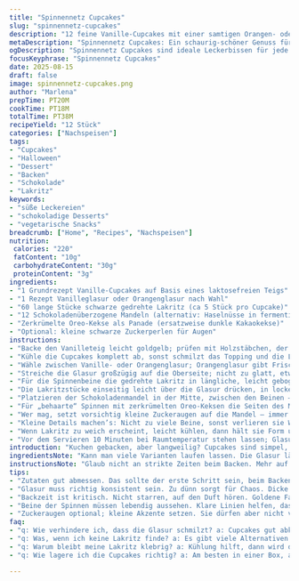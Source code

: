 ```yaml
---
title: "Spinnennetz Cupcakes"
slug: "spinnennetz-cupcakes"
description: "12 feine Vanille-Cupcakes mit einer samtigen Orangen- oder Vanilleglasur. Schwarze Lakritzstreifen für die Spinnenbeine und mit Schokoladenmandeln dekoriert, um Spinnenkörper zu formen. Für einen „pelzigen“ Effekt geriebene Oreo-Kekse drumherum. Vegetarisch und laktosefrei. Kleine Kunstwerke, die knusprig, süß und leicht herb im Geschmack sind. Die Kombination aus Lakritz und Schokolade überraschend harmonisch. Sorgfältige Texturbalance. Kleine Herausforderungen beim Formen der Beine, aber schnell gelernt. Passend für Halloween oder Themenpartys."
metaDescription: "Spinnennetz Cupcakes: Ein schaurig-schöner Genuss für Halloween, versüßt mit Lakritz und Schokolade."
ogDescription: "Spinnennetz Cupcakes sind ideale Leckerbissen für jede Halloween-Party. Süß und zugleich knusprig, überraschen sie durch ihr Aussehen und Aroma."
focusKeyphrase: "Spinnennetz Cupcakes"
date: 2025-08-15
draft: false
image: spinnennetz-cupcakes.png
author: "Marlena"
prepTime: PT20M
cookTime: PT18M
totalTime: PT38M
recipeYield: "12 Stück"
categories: ["Nachspeisen"]
tags:
- "Cupcakes"
- "Halloween"
- "Dessert"
- "Backen"
- "Schokolade"
- "Lakritz"
keywords:
- "süße Leckereien"
- "schokoladige Desserts"
- "vegetarische Snacks"
breadcrumb: ["Home", "Recipes", "Nachspeisen"]
nutrition: 
 calories: "220"
 fatContent: "10g"
 carbohydrateContent: "30g"
 proteinContent: "3g"
ingredients:
- "1 Grundrezept Vanille-Cupcakes auf Basis eines laktosefreien Teigs"
- "1 Rezept Vanilleglasur oder Orangenglasur nach Wahl"
- "60 lange Stücke schwarze gedrehte Lakritz (ca 5 Stück pro Cupcake)"
- "12 Schokoladenüberzogene Mandeln (alternativ: Haselnüsse in fermentierter Schokolade)"
- "Zerkrümelte Oreo-Kekse als Panade (ersatzweise dunkle Kakaokekse)"
- "Optional: kleine schwarze Zuckerperlen für Augen"
instructions:
- "Backe den Vanilleteig leicht goldgelb; prüfen mit Holzstäbchen, der Duft soll frisch süß, ohne rohen Mehlgeruch sein."
- "Kühle die Cupcakes komplett ab, sonst schmilzt das Topping und die Lakritz verschmiert."
- "Wähle zwischen Vanille- oder Orangenglasur; Orangenglasur gibt Frische, Vanille ist klassisch, etwas dicker streichen; Finger weg von zu dünner Masse, sonst verrutscht alles."
- "Streiche die Glasur großzügig auf die Oberseite; nicht zu glatt, etwas Textur macht den Effekt interessanter."
- "Für die Spinnenbeine die gedrehte Lakritz in längliche, leicht gebogene Streifen schneiden. Pro Cupcake ca. 5 Stück – nicht zu kurz, sonst wirkt’s mickrig."
- "Die Lakritzstücke einseitig leicht über die Glasur drücken, in lockerem Fächermuster anordnen. Beine müssen spitz abstehen, sonst sieht es platt aus."
- "Platzieren der Schokoladenmandel in der Mitte, zwischen den Beinen – der Körper. Bei Ersatz durch Haselnuss: Mandeln ergeben feineren „Glanz“ durch die Schokoladenhülle."
- "Für „behaarte“ Spinnen mit zerkrümelten Oreo-Keksen die Seiten des Mandelkörpers eintauchen und leicht andrücken; so entsteht eine körnige, dunkle Textur."
- "Wer mag, setzt vorsichtig kleine Zuckeraugen auf die Mandel – immer erst nach dem Panieren, sonst verrutschen sie leicht."
- "Kleine Details machen’s: Nicht zu viele Beine, sonst verlieren sie Wirkung. Auch die Glasur nicht zu kühl servieren; sonst wird sie hart und bricht beim Anbeißen."
- "Wenn Lakritz zu weich erscheint, leicht kühlen, dann hält sie Form und schmeckt angenehm zäh, nicht gummiartig."
- "Vor dem Servieren 10 Minuten bei Raumtemperatur stehen lassen; Glasur wird sämiger, Schönheit entfaltet sich."
introduction: "Kuchen gebacken, aber langweilig? Cupcakes sind simpel, aber mit einer Spielerei werden sie zum Hingucker. Spinnenförmige Cupcakes habe ich bei einem Halloween-Experiment entdeckt. Lakritz als Beinmaterial? Einfach genial, wenn das Timing stimmt. Die dunkle Süße der Lakritz setzt die süße Glasur hervorragend in Szene. Und weil ich oft laktosefrei koche, setzt mein Grundteig auf pflanzliche Alternativen und pflanzliche Margarine. Die Kombination mit fruchtiger Orangenglasur ergibt eine spannende Finesse. Die Krümel von Oreo-Keksen sind nicht nur Deko, sondern strukturell wichtig für den Look und das haptische Erlebnis. Klein, aber oho. Der Geruch von frischen Cupcakes mischt sich mit der fruchtig-würzigen Glasur und dem Lakritzgeruch – da wird die Naschkatze wach. Unbedingt ausprobieren, mit Augenmaß bei der Deko und guten einheimischen Zutaten. Selten war ein so simples Prinzip so effektiv."
ingredientsNote: "Kann man viele Varianten laufen lassen. Die Glasur lässt sich problemlos durch eine Zitronen-Buttercreme ersetzen, wer keine Orangenschalen hat. Statt Mandeln gehen auch Walnüsse, ergeben aber einen kräftigeren Biss. Lakritz gibt es süß oder salzig – salzig kann irritieren, süß meist besser für Kinder. Krümel von Oreo sind perfekt wegen Farbkontrast und Geschmack, wer Schokoladekekse ohne Creme hat, kann die Creme durch Backkakao in der Glasur verstärken. Vanilleextrakt frisch aus der Schote ist ein Luxus, aber nicht zwingend – Vanillearoma tut‘s auch. Mehl kann durch Dinkelmehl ersetzt werden, gibt einen herzhaften Unterton. Wichtig: Laktosefreie Varianten der Butter oder Margarine nehmen, besonders für empfindliche Esser. Kühle Glasur vor dem Auftragen – sie zieht besser an, aber nicht zu kalt, sonst wird das Streichen mühsam."
instructionsNote: "Glaub nicht an strikte Zeiten beim Backen. Mehr auf Farbe achten: Goldbraun sagt dir, wann‘s fertig ist; Duft und das Holzstäbchen-Trick unterstreichen das. Glasur auftragen, wenn Cupcakes gut abgekühlt sind – sonst läuft das alles ineinander. Lakritz am besten frisch teilen, nicht zu lange rumliegen lassen, sonst wird sie brüchig. Beine locker anordnen, sie müssen Lebendigkeit ausdrücken; komplett gerade Beine wirken starr und künstlich. Mandeln dekorativ mittig setzen, sonst kippt die Spinne gerne zur Seite. Oreo-Krümel geben Textur; nicht schütten, sondern leicht andrücken, sonst fallen sie ab. Wer mag, kann noch mit einem Zahnstocher kleine Details formen, etwa Augen oder Mund, aber nicht übertreiben. Wichtig: Cupcakes nicht zu früh verzieren – Glasur braucht eine Weile, um anzuziehen, sonst klebt alles zusammen und Lakritz verschmiert. Alles in allem: Locker bleiben, bessere Ergebnisse mit Spaß und etwas Improvisation."
tips:
- "Zutaten gut abmessen. Das sollte der erste Schritt sein, beim Backen mit laktosefreien Alternativen. Abwechslung beachten, bei Mandeln oder Haselnüssen; klar, jede hat ihren eigenen Geschmack, von daher anpassen."
- "Glasur muss richtig konsistent sein. Zu dünn sorgt für Chaos. Dicke ist Einstellungssache. Wählt man die fruchtige Orangenglasur, achtet darauf, dass sie frisch zubereitet ist – sie gibt viel Aroma. Vanille bringt die Klassik mit."
- "Backzeit ist kritisch. Nicht starren, auf den Duft hören. Goldene Farbe, Holzstäbchen-Test. Und ganz wichtig, Geduld beim Abkühlen. Die kleinen Kunstwerke müssen wirklich komplett kalt sein, sonst wird alles schmelzen."
- "Beine der Spinnen müssen lebendig aussehen. Klare Linien helfen, dass sie nicht schlaff wirken. Probiert verschiedene Anordnungen aus, das macht das Ganze spannender. Verwendet die beste Lakritz-Qualität für besten Kick!"
- "Zuckeraugen optional; kleine Akzente setzen. Sie dürfen aber nicht verrutschen, also vorsichtig anbringen – die Frische der Glasur bietet eine gute Basis. Nutzt die Krümel von Oreo kreativ für Struktur."
faq:
- "q: Wie verhindere ich, dass die Glasur schmilzt? a: Cupcakes gut abkühlen lassen. Heute war’s bei mir fast zu warm. Dann schnell mit der Glasur drüber, darauf achten, dass nichts verläuft."
- "q: Was, wenn ich keine Lakritz finde? a: Es gibt viele Alternativen. Nehmt Schokolade oder ein anderes Süßmaterial. Mit meinen Nüssen hat’s auch funktioniert. Da kommt auch was dazu."
- "q: Warum bleibt meine Lakritz klebrig? a: Kühlung hilft, dann wird die Konsistenz besser. Wenn sie zu lange draussen liegt, wird’s schwierig. Auch trockene Räume können Härte bringen – sucht nach dem Mittelweg."
- "q: Wie lagere ich die Cupcakes richtig? a: Am besten in einer Box, aber nicht mal zu kühlen. Finden die Balance zwischen Raumtemperatur und kühler Luft; so bleiben sie länger frisch."

---
```

